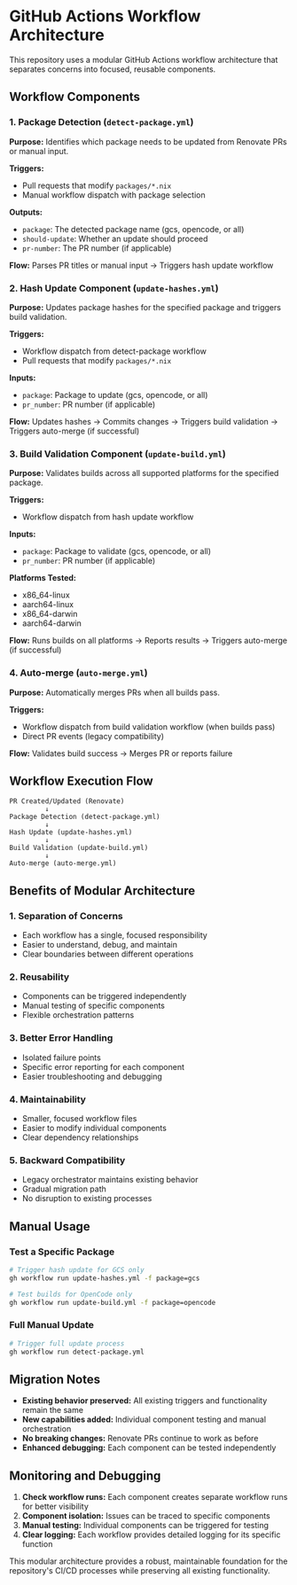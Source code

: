 # GitHub Actions Workflow Architecture

This repository uses a modular GitHub Actions workflow architecture that separates concerns into focused, reusable components.

## Workflow Components

### 1. Package Detection (`detect-package.yml`)

**Purpose:** Identifies which package needs to be updated from Renovate PRs or manual input.

**Triggers:**

- Pull requests that modify `packages/*.nix`
- Manual workflow dispatch with package selection

**Outputs:**

- `package`: The detected package name (gcs, opencode, or all)
- `should-update`: Whether an update should proceed
- `pr-number`: The PR number (if applicable)

**Flow:** Parses PR titles or manual input → Triggers hash update workflow

### 2. Hash Update Component (`update-hashes.yml`)

**Purpose:** Updates package hashes for the specified package and triggers build validation.

**Triggers:**

- Workflow dispatch from detect-package workflow
- Pull requests that modify `packages/*.nix`

**Inputs:**

- `package`: Package to update (gcs, opencode, or all)
- `pr_number`: PR number (if applicable)

**Flow:** Updates hashes → Commits changes → Triggers build validation → Triggers auto-merge (if successful)

### 3. Build Validation Component (`update-build.yml`)

**Purpose:** Validates builds across all supported platforms for the specified package.

**Triggers:**

- Workflow dispatch from hash update workflow

**Inputs:**

- `package`: Package to validate (gcs, opencode, or all)
- `pr_number`: PR number (if applicable)

**Platforms Tested:**

- x86_64-linux
- aarch64-linux
- x86_64-darwin
- aarch64-darwin

**Flow:** Runs builds on all platforms → Reports results → Triggers auto-merge (if successful)

### 4. Auto-merge (`auto-merge.yml`)

**Purpose:** Automatically merges PRs when all builds pass.

**Triggers:**

- Workflow dispatch from build validation workflow (when builds pass)
- Direct PR events (legacy compatibility)

**Flow:** Validates build success → Merges PR or reports failure

## Workflow Execution Flow

```
PR Created/Updated (Renovate)
         ↓
Package Detection (detect-package.yml)
         ↓
Hash Update (update-hashes.yml)
         ↓
Build Validation (update-build.yml)
         ↓
Auto-merge (auto-merge.yml)
```

## Benefits of Modular Architecture

### 1. **Separation of Concerns**

- Each workflow has a single, focused responsibility
- Easier to understand, debug, and maintain
- Clear boundaries between different operations

### 2. **Reusability**

- Components can be triggered independently
- Manual testing of specific components
- Flexible orchestration patterns

### 3. **Better Error Handling**

- Isolated failure points
- Specific error reporting for each component
- Easier troubleshooting and debugging

### 4. **Maintainability**

- Smaller, focused workflow files
- Easier to modify individual components
- Clear dependency relationships

### 5. **Backward Compatibility**

- Legacy orchestrator maintains existing behavior
- Gradual migration path
- No disruption to existing processes

## Manual Usage

### Test a Specific Package

```bash
# Trigger hash update for GCS only
gh workflow run update-hashes.yml -f package=gcs

# Test builds for OpenCode only
gh workflow run update-build.yml -f package=opencode
```

### Full Manual Update

```bash
# Trigger full update process
gh workflow run detect-package.yml
```

## Migration Notes

- **Existing behavior preserved:** All existing triggers and functionality remain the same
- **New capabilities added:** Individual component testing and manual orchestration
- **No breaking changes:** Renovate PRs continue to work as before
- **Enhanced debugging:** Each component can be tested independently

## Monitoring and Debugging

1. **Check workflow runs:** Each component creates separate workflow runs for better visibility
2. **Component isolation:** Issues can be traced to specific components
3. **Manual testing:** Individual components can be triggered for testing
4. **Clear logging:** Each workflow provides detailed logging for its specific function

This modular architecture provides a robust, maintainable foundation for the repository's CI/CD processes while preserving all existing functionality.
